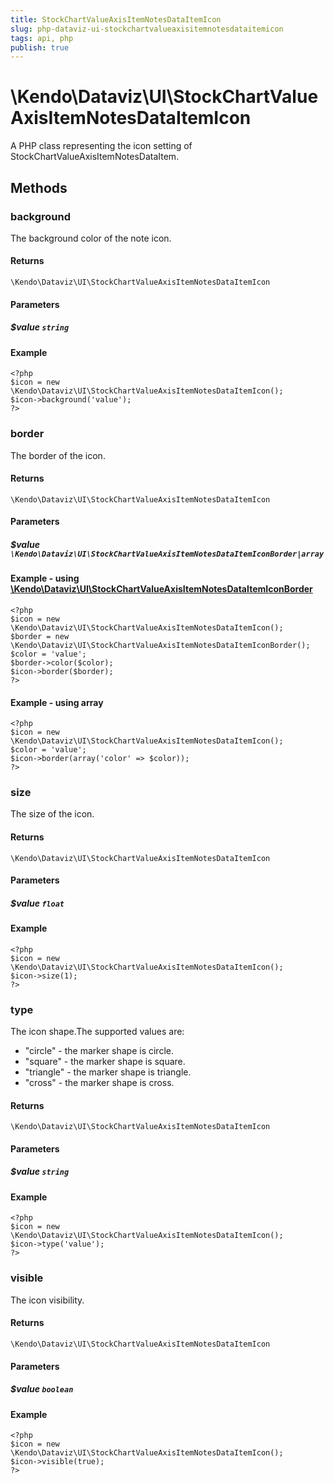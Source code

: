 ```yaml
---
title: StockChartValueAxisItemNotesDataItemIcon
slug: php-dataviz-ui-stockchartvalueaxisitemnotesdataitemicon
tags: api, php
publish: true
---
```


# \Kendo\Dataviz\UI\StockChartValueAxisItemNotesDataItemIcon

A PHP class representing the icon setting of StockChartValueAxisItemNotesDataItem.


## Methods

### background
The background color of the note icon.

#### Returns
`\Kendo\Dataviz\UI\StockChartValueAxisItemNotesDataItemIcon`

#### Parameters

##### $value `string`



#### Example 
    <?php
    $icon = new \Kendo\Dataviz\UI\StockChartValueAxisItemNotesDataItemIcon();
    $icon->background('value');
    ?>

### border

The border of the icon.

#### Returns
`\Kendo\Dataviz\UI\StockChartValueAxisItemNotesDataItemIcon`

#### Parameters

##### $value `\Kendo\Dataviz\UI\StockChartValueAxisItemNotesDataItemIconBorder|array`


#### Example - using [\Kendo\Dataviz\UI\StockChartValueAxisItemNotesDataItemIconBorder](/kendo-ui/api/wrappers/php/Kendo/Dataviz/UI/StockChartValueAxisItemNotesDataItemIconBorder)
    <?php
    $icon = new \Kendo\Dataviz\UI\StockChartValueAxisItemNotesDataItemIcon();
    $border = new \Kendo\Dataviz\UI\StockChartValueAxisItemNotesDataItemIconBorder();
    $color = 'value';
    $border->color($color);
    $icon->border($border);
    ?>

#### Example - using array

    <?php
    $icon = new \Kendo\Dataviz\UI\StockChartValueAxisItemNotesDataItemIcon();
    $color = 'value';
    $icon->border(array('color' => $color));
    ?>

### size
The size of the icon.

#### Returns
`\Kendo\Dataviz\UI\StockChartValueAxisItemNotesDataItemIcon`

#### Parameters

##### $value `float`



#### Example 
    <?php
    $icon = new \Kendo\Dataviz\UI\StockChartValueAxisItemNotesDataItemIcon();
    $icon->size(1);
    ?>

### type
The icon shape.The supported values are:
* "circle" - the marker shape is circle.
* "square" - the marker shape is square.
* "triangle" - the marker shape is triangle.
* "cross" - the marker shape is cross.

#### Returns
`\Kendo\Dataviz\UI\StockChartValueAxisItemNotesDataItemIcon`

#### Parameters

##### $value `string`



#### Example 
    <?php
    $icon = new \Kendo\Dataviz\UI\StockChartValueAxisItemNotesDataItemIcon();
    $icon->type('value');
    ?>

### visible
The icon visibility.

#### Returns
`\Kendo\Dataviz\UI\StockChartValueAxisItemNotesDataItemIcon`

#### Parameters

##### $value `boolean`



#### Example 
    <?php
    $icon = new \Kendo\Dataviz\UI\StockChartValueAxisItemNotesDataItemIcon();
    $icon->visible(true);
    ?>

